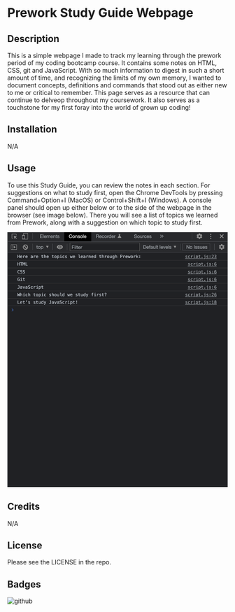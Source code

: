# Prework Study Guide Webpage

## Description

This is a simple webpage I made to track my learning through the prework period of my coding bootcamp course. It contains some notes on HTML, CSS, git and JavaScript. With so much information to digest in such a short amount of time, and recognizing the limits of my own memory, I wanted to document concepts, definitions and commands that stood out as either new to me or critical to remember. This page serves as a resource that can continue to delveop throughout my coursework. It also serves as a touchstone for my first foray into the world of grown up coding!


## Installation

N/A

## Usage

To use this Study Guide, you can review the notes in each section. For suggestions on what to study first, open the Chrome DevTools by pressing Command+Option+I (MacOS) or Control+Shift+I (Windows). A console panel should open up either below or to the side of the webpage in the browser (see image below). There you will see a list of topics we learned from Prework, along with a suggestion on which topic to study first.

![Screenshot](assets/Console.png)

## Credits

N/A

## License

Please see the LICENSE in the repo.

## Badges

![github](https://img.shields.io/github/followers/sam-lerner?style=social)

